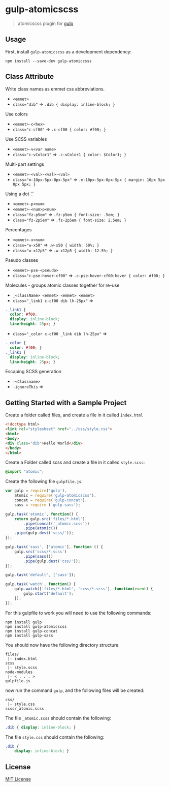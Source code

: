# gulp-atomicscss

> atomicscss plugin for [gulp](https://github.com/wearefractal/gulp)

## Usage

First, install `gulp-atomicscss` as a development dependency:

```shell
npm install --save-dev gulp-atomiccsss
```

## Class Attribute

Write class names as emmet css abbreviations.

* `<emmet>`
* `class="dib"` => `.dib { display: inline-block; }`

Use colors

* `<emmet>-c<hex>`
* `class="c-cf00"` => `.c-cf00 { color: #f00; }`

Use SCSS variables

* `<emmet>-v<var name>`
* `class="c-vColor1"` => `.c-vColor1 { color: $Color1; }`

Multi-part settings

* `<emmet>-<val>-<val>-<val>`
* `class="m-10px-5px-0px-5px"` => `.m-10px-5px-0px-5px { margin: 10px 5px 0px 5px; }`

Using a dot ‘.’

* `<emmet>-p<num>`
* `<emmet>-<num>p<num>`
* `class="fz-p5em"` => `.fz-p5em { font-size: .5em; }`
* `class="fz-2p5em"` => `.fz-2p5em { font-size: 2.5em; }`

Percentages
* `<emmet>-x<num>`
* `class="w-x50"` => `.w-x50 { width: 50%; }`
* `class="w-x12p5"` => `.w-x12p5 { width: 12.5%; }`

Pseudo classes

* `<emmet>-pse-<pseudo>`
* `class="c-pse-hover-cf00"` => `.c-pse-hover-cf00:hover { color: #f00; }`

Molecules - groups atomic classes together for re-use

* `_<className> <emmet> <emmet> <emmet>`
* `class="_link1 c-cf00 dib lh-25px"` => 

```scss
._link1 { 
  color: #f00; 
  display: inline-block; 
  line-height: 25px; }
```

* `class="_color c-cf00 _link dib lh-25px"` => 

```scss 
._color { 
  color: #f00; } 
._link1 { 
  display: inline-block; 
  line-height: 25px; }
```

Escaping SCSS generation

* `-<Classname>`
* `-ignoreThis` => 


## Getting Started with a Sample Project

Create a folder called files, and create a file in it called `index.html`

```html
<!doctype html>
<link rel="stylesheet" href="../css/style.css">
<html>
<body>
<div class="dib">Hello World</div>
</body>
</html>
```

Create a Folder called scss and create a file in it called `style.scss`:

```scss
@import "atomic";
```

Create the following file `gulpfile.js`:

```javascript
var gulp = require('gulp'),
    atomic = require('gulp-atomicscss'),
    concat = require('gulp-concat'),
    sass = require ('gulp-sass');

gulp.task('atomic', function() {
    return gulp.src('files/*.html')
        .pipe(concat('_atomic.scss'))
        .pipe(atomic())
	.pipe(gulp.dest('scss/'));
});

gulp.task('sass', ['atomic'], function () {	
    gulp.src('scss/*.scss')
        .pipe(sass())
        .pipe(gulp.dest('css/'));
});

gulp.task('default', ['sass']);

gulp.task('watch', function() {
    gulp.watch(['files/*.html', 'scss/*.scss'], function(event) {
        gulp.start('default');
    });
});
```

For this gulpfile to work you will need to use the following commands:

```
npm install gulp
npm install gulp-atomicscss
npm install gulp-concat
npm install gulp-sass
```

You should now have the following directory structure:

```
files/
 |- index.html
scss
 |- style.scss
node-modules
 |- < . . . >
gulpfile.js
```

now run the command `gulp`, and the following files will be created:

```
css/
 |- style.css
scss/_atomic.scss
```

The file `_atomic.scss` should contain the following:

```scss
.dib { display: inline-block; }
```

The file `style.css` should contain the following:

```css
.dib {
    display: inline-block; }
```

## License

[MIT License](http://en.wikipedia.org/wiki/MIT_License)
